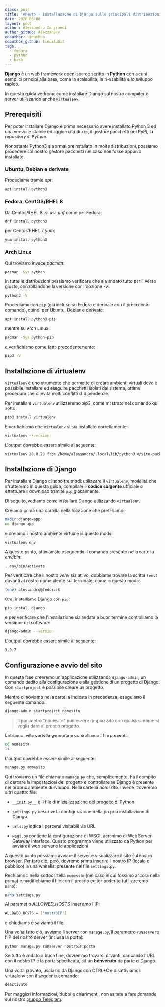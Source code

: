 ```yaml
---
class: post
title: '#howto - Installazione di Django sulle principali distribuzioni Linux'
date: 2020-06-08
layout: post
author: Alessandro Zangrandi
author_github: AlexzanDev
coauthor: linuxhub
coauthor_github: linuxhubit
tags:
  - fedora  
  - python  
  - bash
---
```

**Django** è un web framework open-source scritto in **Python** con alcuni semplici principi alla base, come la scalabilità, la ri-usabilità e lo sviluppo rapido.

In questa guida vedremo come installare Django sul nostro computer o server utilizzando anche `virtualenv`.

## Prerequisiti

Per poter installare Django è prima necessario avere installato Python 3 ed una versione stabile ed aggiornata di `pip`, il gestore pacchetti per PyPi, la repository di Python.

Nonostante Python3 sia ormai preinstallato in molte distribuzioni, possiamo procedere col nostro gestore pacchetti nel caso non fosse appunto installato.

### Ubuntu, Debian e derivate
Procediamo tramie *apt*:

```bash
apt install python3
```

### Fedora, CentOS/RHEL 8
Da Centos/RHEL 8, si usa *dnf* come per Fedora:

```bash
dnf install python3
```

per Centos/RHEL 7 *yum*:

```bash
yum install python3
```

### Arch Linux
Qui troviamo invece *pacman*:

```bash
pacman -Syu python
```

In tutte le distribuzioni possiamo verificare che sia andato tutto per il verso giusto, controllandone la versione con l'opzione *-V*:

```bash
python3 -V
```

Procediamo con `pip` (già incluso su Fedora e derivate con il precedente comando), quindi per Ubuntu, Debian e derivate:

```bash
apt install python3-pip
```

mentre su Arch Linux:

```bash
pacman -Syu python-pip
```

e verifichiamo come fatto precedentemente:

```bash
pip3 -V
```

## Installazione di virtualenv

`virtualenv` è uno strumento che permette di creare ambienti virtuali dove è possibile installare ed eseguire pacchetti isolati dal sistema, ottima procedura che ci evita molti conflitti di dipendenze.

Per installare `virtualenv` utilizzeremo pip3, come mostrato nel comando qui sotto:

```bash
pip3 install virtualenv
```

E verifichiamo che `virtualenv` si sia installato correttamente:

```bash
virtualenv --version
```

L'output dovrebbe essere simile al seguente:

```bash
virtualenv 20.0.20 from /home/alessandro/.local/lib/python3.8/site-packages/virtualenv/__init__.py

```

## Installazione di Django

Per installare Django ci sono tre modi: utilizzare il `virtualenv`, modalità che sfrutteremo in questa guida, compilare il **codice sorgente** ufficiale o effettuare il download tramite `pip` globalmente.

Di seguito, vediamo come installare Django utilizzando `virtualenv`.

Creiamo prima una cartella nella locazione che preferiamo:

```bash
mkdir django-app
cd django app
```

e creiamo il nostro ambiente virtuale in questo modo:

```bash
virtualenv env
```

A questo punto, attiviamolo eseguendo il comando presente nella cartella *env/bin*:

```bash
. env/bin/activate
```

Per verificare che il nostro *venv* sia attivo, dobbiamo trovare la scritta `(env)` davanti al nostro nome utente sul terminale, come in questo modo:

```bash
(env) alessandro@fedora:$
```

Ora, installiamo Django con `pip`:

```bash
pip install django
```

e per verificare che l'installazione sia andata a buon termine controlliamo la versione del software:

```bash
django-admin --version
```

L'output dovrebbe essere simile al seguente:

```bash
3.0.7
```

## Configurazione e avvio del sito

In questa fase creeremo un'applicazione utilizzando `django-admin`, un comando dedito alla configurazione e alla gestione di un progetto di Django. Con `startproject` è possibile creare un progetto.

Mentre ci troviamo nella cartella indicata in precedenza, eseguiamo il seguente comando:

```bash
django-admin startproject nomesito
```

> Il parametro "nomesito" può essere rimpiazzato con qualsiasi nome si voglia dare al proprio progetto.

Entriamo nella cartella generata e controlliamo i file presenti:

```bash
cd nomesito
ls
```

L'output dovrebbe essere simile al seguente:

```bash
manage.py nomesito
```

Qui troviamo un file chiamato `manage.py` che, semplicemente, ha il compito di cercare le impostazioni del progetto e controllare se Django è presente nel proprio ambiente di svluppo. Nella cartella *nomesito*, invece, troveremo altri quattro file:

- `__init.py__` è il file di inizializzazione del progetto di Python

- `settings.py` descrive la configurazione della propria installazione di Django

- `urls.py` indica i percorsi visitabili via URL

- `wsgi.py` contiene la configurazione di WSGI, acronimo di Web Server Gateway Interface. Questo programma viene utilizzato da Python per avviare il web server e le applicazioni

A questo punto possiamo avviare il server e visualizzare il sito sul nostro browser. Per fare ciò, però, dovremo prima inserire il nostro IP (locale o pubblico) in una whitelist presente nel file `settings.py`.

Rechiamoci nella sottocartella `nomesito` (nel caso in cui fossimo ancora nella prima) e modifichiamo il file con il proprio editor preferito (utilizzeremo `nano`):

```bash
nano settings.py
```

Al parametro *ALLOWED_HOSTS* inseriamo l'IP:

```bash
ALLOWED_HOSTS = ['nostroIP']
```

e chiudiamo e salviamo il file.

Una volta fatto ciò, avviamo il server con `manage.py`, il parametro `runserver`e l'IP del nostro server (inclusa la porta):

```bash
python manage.py runserver nostroIP:porta
```

Se tutto è andato a buon fine, dovremmo trovarci davanti, caricando l'URL con il nostro IP e la porta specificata, ad un **benvenuto** da parte di Django.

Una volta provato, usciamo da Django con CTRL+C e disattiviamo il virtualenv con il seguente comando:

```bash
deactivate
```



Per maggiori informazioni, dubbi e chiarimenti, non esitate a fare domande sul nostro [gruppo Telegram](https://t.me/linuxpeople).